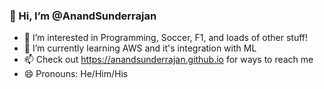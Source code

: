 ### 👋 Hi, I’m @AnandSunderrajan
- 👀 I’m interested in Programming, Soccer, F1, and loads of other stuff!
- 🌱 I’m currently learning AWS and it's integration with ML
- 📫 Check out https://anandsunderrajan.github.io for ways to reach me
- 😄 Pronouns: He/Him/His
